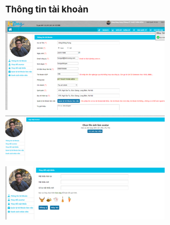 # Thông tin tài khoản



![C&#x1EAD;p nh&#x1EAD;t th&#xF4;ng tin t&#xE0;i kho&#x1EA3;n](../../.gitbook/assets/image.png)



![C&#x1EAD;p nh&#x1EAD;t &#x1EA3;nh avatar](../../.gitbook/assets/image%20%283%29.png)



![](../../.gitbook/assets/image%20%284%29.png)



